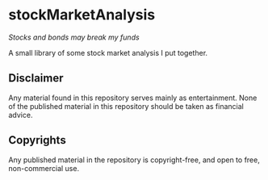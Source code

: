 # stockMarketAnalysis
*Stocks and bonds may break my funds*

A small library of some stock market analysis I put together.

## Disclaimer

Any material found in this repository serves mainly as entertainment. None of the published material in this repository should be taken as financial advice.

## Copyrights

Any published material in the repository is copyright-free, and open to free, non-commercial use.
